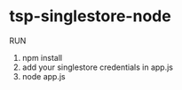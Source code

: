 # tsp-singlestore-node

RUN 
1. npm install
2. add your singlestore credentials in app.js
3. node app.js
